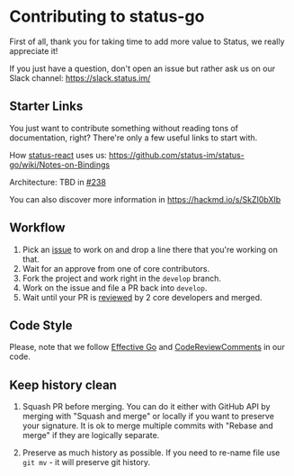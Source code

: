 # Contributing to status-go

First of all, thank you for taking time to add more value to Status, we really appreciate it!

If you just have a question, don't open an issue but rather ask us on our Slack channel: https://slack.status.im/

## Starter Links

You just want to contribute something without reading tons of documentation, right? There're only a few useful links to start with.

How [status-react](github.com/status-im/status-react) uses us:
https://github.com/status-im/status-go/wiki/Notes-on-Bindings

Architecture: TBD in [#238](https://github.com/status-im/status-go/issues/238)

You can also discover more information in https://hackmd.io/s/SkZI0bXIb

## Workflow

1. Pick an [issue](https://github.com/status-im/status-go/issues) to work on and drop a line there that you're working on that.
2. Wait for an approve from one of core contributors.
3. Fork the project and work right in the `develop` branch.
4. Work on the issue and file a PR back into `develop`.
5. Wait until your PR is [reviewed](https://hackmd.io/s/B1AenvFU-) by 2 core developers and merged.

## Code Style

Please, note that we follow [Effective Go](https://golang.org/doc/effective_go.html) and
[CodeReviewComments](https://github.com/golang/go/wiki/CodeReviewComments) in our code.

## Keep history clean

1. Squash PR before merging.
   You can do it either with GitHub API by merging with "Squash and merge" or locally if you want to preserve your signature.
   It is ok to merge multiple commits with "Rebase and merge" if they are logically separate.

2. Preserve as much history as possible.
   If you need to re-name file use `git mv` - it will preserve git history.
